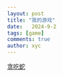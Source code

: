 ```yaml
---
layout: post
title: "我的游戏"
date:   2024-9-2
tags: [game]
comments: true
author: xyc
---
```

[贪吃蛇](https://xyc114.guthub.io/game)
